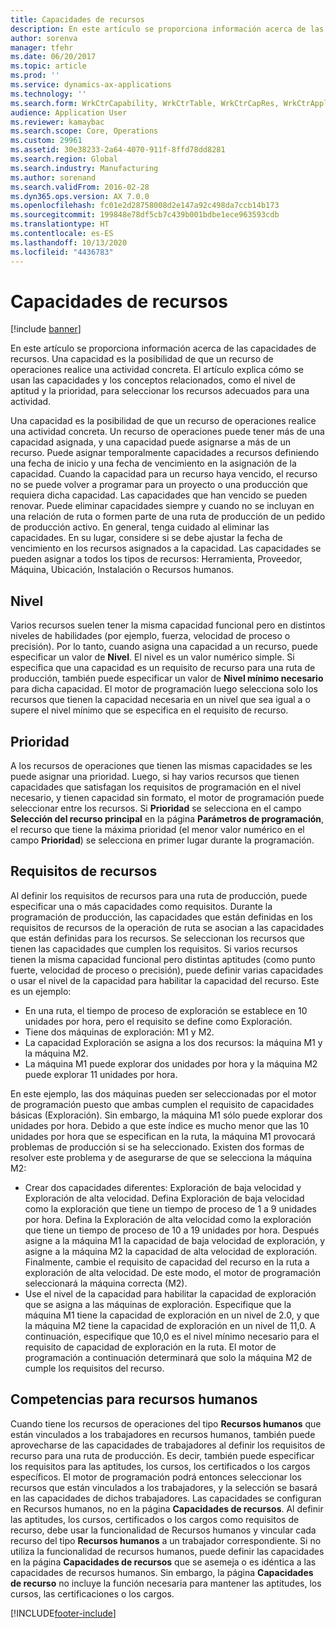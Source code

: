 ```yaml
---
title: Capacidades de recursos
description: En este artículo se proporciona información acerca de las capacidades de recursos. Una capacidad es la posibilidad de que un recurso de operaciones realice una actividad concreta. El artículo explica cómo se usan las capacidades y los conceptos relacionados, como el nivel de aptitud y la prioridad, para seleccionar los recursos adecuados para una actividad.
author: sorenva
manager: tfehr
ms.date: 06/20/2017
ms.topic: article
ms.prod: ''
ms.service: dynamics-ax-applications
ms.technology: ''
ms.search.form: WrkCtrCapability, WrkCtrTable, WrkCtrCapRes, WrkCtrApplicableResources
audience: Application User
ms.reviewer: kamaybac
ms.search.scope: Core, Operations
ms.custom: 29961
ms.assetid: 30e38233-2a64-4070-911f-8ffd78dd8281
ms.search.region: Global
ms.search.industry: Manufacturing
ms.author: sorenand
ms.search.validFrom: 2016-02-28
ms.dyn365.ops.version: AX 7.0.0
ms.openlocfilehash: fc01e2d28758008d2e147a92c498da7ccb14b173
ms.sourcegitcommit: 199848e78df5cb7c439b001bdbe1ece963593cdb
ms.translationtype: HT
ms.contentlocale: es-ES
ms.lasthandoff: 10/13/2020
ms.locfileid: "4436783"
---
```

# <a name="resource-capabilities"></a>Capacidades de recursos

[!include [banner](../includes/banner.md)]

En este artículo se proporciona información acerca de las capacidades de recursos. Una capacidad es la posibilidad de que un recurso de operaciones realice una actividad concreta. El artículo explica cómo se usan las capacidades y los conceptos relacionados, como el nivel de aptitud y la prioridad, para seleccionar los recursos adecuados para una actividad.

Una capacidad es la posibilidad de que un recurso de operaciones realice una actividad concreta. Un recurso de operaciones puede tener más de una capacidad asignada, y una capacidad puede asignarse a más de un recurso. Puede asignar temporalmente capacidades a recursos definiendo una fecha de inicio y una fecha de vencimiento en la asignación de la capacidad. Cuando la capacidad para un recurso haya vencido, el recurso no se puede volver a programar para un proyecto o una producción que requiera dicha capacidad. Las capacidades que han vencido se pueden renovar. Puede eliminar capacidades siempre y cuando no se incluyan en una relación de ruta o formen parte de una ruta de producción de un pedido de producción activo. En general, tenga cuidado al eliminar las capacidades. En su lugar, considere si se debe ajustar la fecha de vencimiento en los recursos asignados a la capacidad. Las capacidades se pueden asignar a todos los tipos de recursos: Herramienta, Proveedor, Máquina, Ubicación, Instalación o Recursos humanos.

## <a name="level"></a>Nivel
Varios recursos suelen tener la misma capacidad funcional pero en distintos niveles de habilidades (por ejemplo, fuerza, velocidad de proceso o precisión). Por lo tanto, cuando asigna una capacidad a un recurso, puede especificar un valor de **Nivel**. El nivel es un valor numérico simple. Si especifica que una capacidad es un requisito de recurso para una ruta de producción, también puede especificar un valor de **Nivel mínimo necesario** para dicha capacidad. El motor de programación luego selecciona solo los recursos que tienen la capacidad necesaria en un nivel que sea igual a o supere el nivel mínimo que se especifica en el requisito de recurso.

## <a name="priority"></a>Prioridad
A los recursos de operaciones que tienen las mismas capacidades se les puede asignar una prioridad. Luego, si hay varios recursos que tienen capacidades que satisfagan los requisitos de programación en el nivel necesario, y tienen capacidad sin formato, el motor de programación puede seleccionar entre los recursos. Si **Prioridad** se selecciona en el campo **Selección del recurso principal** en la página **Parámetros de programación**, el recurso que tiene la máxima prioridad (el menor valor numérico en el campo **Prioridad**) se selecciona en primer lugar durante la programación.

## <a name="resource-requirements"></a>Requisitos de recursos
Al definir los requisitos de recursos para una ruta de producción, puede especificar una o más capacidades como requisitos. Durante la programación de producción, las capacidades que están definidas en los requisitos de recursos de la operación de ruta se asocian a las capacidades que están definidas para los recursos. Se seleccionan los recursos que tienen las capacidades que cumplen los requisitos. Si varios recursos tienen la misma capacidad funcional pero distintas aptitudes (como punto fuerte, velocidad de proceso o precisión), puede definir varias capacidades o usar el nivel de la capacidad para habilitar la capacidad del recurso. Este es un ejemplo:

-   En una ruta, el tiempo de proceso de exploración se establece en 10 unidades por hora, pero el requisito se define como Exploración.
-   Tiene dos máquinas de exploración: M1 y M2.
-   La capacidad Exploración se asigna a los dos recursos: la máquina M1 y la máquina M2.
-   La máquina M1 puede explorar dos unidades por hora y la máquina M2 puede explorar 11 unidades por hora.

En este ejemplo, las dos máquinas pueden ser seleccionadas por el motor de programación puesto que ambas cumplen el requisito de capacidades básicas (Exploración). Sin embargo, la máquina M1 sólo puede explorar dos unidades por hora. Debido a que este índice es mucho menor que las 10 unidades por hora que se especifican en la ruta, la máquina M1 provocará problemas de producción si se ha seleccionado. Existen dos formas de resolver este problema y de asegurarse de que se selecciona la máquina M2:

-   Crear dos capacidades diferentes: Exploración de baja velocidad y Exploración de alta velocidad. Defina Exploración de baja velocidad como la exploración que tiene un tiempo de proceso de 1 a 9 unidades por hora. Defina la Exploración de alta velocidad como la exploración que tiene un tiempo de proceso de 10 a 19 unidades por hora. Después asigne a la máquina M1 la capacidad de baja velocidad de exploración, y asigne a la máquina M2 la capacidad de alta velocidad de exploración. Finalmente, cambie el requisito de capacidad del recurso en la ruta a exploración de alta velocidad. De este modo, el motor de programación seleccionará la máquina correcta (M2).
-   Use el nivel de la capacidad para habilitar la capacidad de exploración que se asigna a las máquinas de exploración. Especifique que la máquina M1 tiene la capacidad de exploración en un nivel de 2.0, y que la máquina M2 tiene la capacidad de exploración en un nivel de 11,0. A continuación, especifique que 10,0 es el nivel mínimo necesario para el requisito de capacidad de exploración en la ruta. El motor de programación a continuación determinará que solo la máquina M2 de cumple los requisitos del recurso.

## <a name="competencies-for-human-resources"></a>Competencias para recursos humanos
Cuando tiene los recursos de operaciones del tipo **Recursos humanos** que están vinculados a los trabajadores en recursos humanos, también puede aprovecharse de las capacidades de trabajadores al definir los requisitos de recurso para una ruta de producción. Es decir, también puede especificar los requisitos para las aptitudes, los cursos, los certificados o los cargos específicos. El motor de programación podrá entonces seleccionar los recursos que están vinculados a los trabajadores, y la selección se basará en las capacidades de dichos trabajadores. Las capacidades se configuran en Recursos humanos, no en la página **Capacidades de recursos**. Al definir las aptitudes, los cursos, certificados o los cargos como requisitos de recurso, debe usar la funcionalidad de Recursos humanos y vincular cada recurso del tipo **Recursos humanos** a un trabajador correspondiente. Si no utiliza la funcionalidad de recursos humanos, puede definir las capacidades en la página **Capacidades de recursos** que se asemeja o es idéntica a las capacidades de recursos humanos. Sin embargo, la página **Capacidades de recurso** no incluye la función necesaria para mantener las aptitudes, los cursos, las certificaciones o los cargos.





[!INCLUDE[footer-include](../../includes/footer-banner.md)]